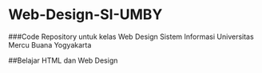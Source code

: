 # Web-Design-SI-UMBY
###Code Repository untuk kelas Web Design Sistem Informasi Universitas Mercu Buana Yogyakarta

##Belajar HTML dan Web Design

